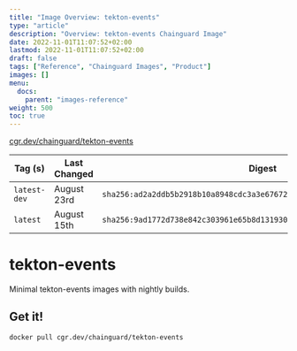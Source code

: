 ```yaml
---
title: "Image Overview: tekton-events"
type: "article"
description: "Overview: tekton-events Chainguard Image"
date: 2022-11-01T11:07:52+02:00
lastmod: 2022-11-01T11:07:52+02:00
draft: false
tags: ["Reference", "Chainguard Images", "Product"]
images: []
menu:
  docs:
    parent: "images-reference"
weight: 500
toc: true
---
```


[cgr.dev/chainguard/tekton-events](https://github.com/chainguard-images/images/tree/main/images/tekton-events)

| Tag (s)       | Last Changed | Digest                                                                    |
|---------------|--------------|---------------------------------------------------------------------------|
|  `latest-dev` | August 23rd  | `sha256:ad2a2ddb5b2918b10a8948cdc3a3e67672fcf68df9ea560c435c3a03b62afe7b` |
|  `latest`     | August 15th  | `sha256:9ad1772d738e842c303961e65b8d1319303568dfc751ea0ceb2f00fd531672b7` |

# tekton-events

Minimal tekton-events images with nightly builds.

## Get it!

```shell
docker pull cgr.dev/chainguard/tekton-events
```
